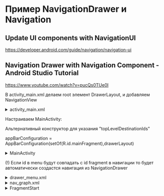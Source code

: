 # Пример NavigationDrawer и Navigation

## Update UI components with NavigationUI  
https://developer.android.com/guide/navigation/navigation-ui

## Navigation Drawer with Navigation Component - Android Studio Tutorial
https://www.youtube.com/watch?v=pucQs0TUe0I

В activity_main.xml делаем root элемент DrawerLayout, и добавляем NavigationView
<details>
  <summary>activity_main.xml</summary> 

```xml
<?xml version="1.0" encoding="utf-8"?>
<androidx.drawerlayout.widget.DrawerLayout xmlns:android="http://schemas.android.com/apk/res/android"
    xmlns:app="http://schemas.android.com/apk/res-auto"
    xmlns:tools="http://schemas.android.com/tools"
    android:id="@+id/drawer_layout"
    android:layout_width="match_parent"
    android:layout_height="match_parent"
    android:background="@null"
    android:fitsSystemWindows="true"
    android:focusable="false"
    tools:lcontext=".MainActivity"
    tools:openDrawer="start">

    <fragment
        android:id="@+id/nav_host"
        android:name="androidx.navigation.fragment.NavHostFragment"
        android:layout_width="match_parent"
        android:layout_height="match_parent"
        app:defaultNavHost="true"
        app:navGraph="@navigation/nav_graph" />

    <com.google.android.material.navigation.NavigationView
        android:id="@+id/navigationView"
        android:layout_width="wrap_content"
        android:layout_height="match_parent"
        android:layout_gravity="start"
        app:menu="@menu/drawer_menu"/>

    </androidx.drawerlayout.widget.DrawerLayout>
 ```
</details>
 
Настраиваем MainActivity:

Альтернативный конструктор для указания "topLevelDestinationIds"

appBarConfiguration = AppBarConfiguration(setOf(R.id.mainFragment),drawerLayout)
<details>
  <summary>MainActivity</summary> 
 
```kotlin
class MainActivity : AppCompatActivity() {

    private lateinit var bind: ActivityMainBinding
    private lateinit var navController: NavController
    private lateinit var appBarConfiguration: AppBarConfiguration

    override fun onCreate(savedInstanceState: Bundle?) {
        super.onCreate(savedInstanceState)
        bind = ActivityMainBinding.inflate(layoutInflater)
        setContentView(bind.root)

        val drawerLayout = bind.drawerLayout
        navController = findNavController(R.id.nav_host)
        bind.navigationView.setupWithNavController(navController)

        appBarConfiguration = AppBarConfiguration(navController.graph, drawerLayout)
        setupActionBarWithNavController(navController, appBarConfiguration)

    }

    override fun onSupportNavigateUp(): Boolean {
        return navController.navigateUp(appBarConfiguration)
    }
}
```
</details>

(!) Если id в menu будут совпадать с id fragment в навигации то будет автоматически создастся навигация из NavigationDrawer
<details>
  <summary>drawer_menu.xml</summary>
 
```xml
<?xml version="1.0" encoding="utf-8"?>
<menu xmlns:android="http://schemas.android.com/apk/res/android">

    <group android:checkableBehavior="single" >
        <item android:title="FragmentStart"
            android:id="@+id/fragment_start"/>
        <item android:title="FragmentOne"
            android:id="@+id/fragment_one"/>
    </group>
 
</menu>
 ```
</details>

<details>
 
  <summary>nav_graph.xml</summary> 
 
```xml
<?xml version="1.0" encoding="utf-8"?>
<navigation xmlns:android="http://schemas.android.com/apk/res/android"
    xmlns:app="http://schemas.android.com/apk/res-auto"
    xmlns:tools="http://schemas.android.com/tools"
    android:id="@+id/nav_graph"
    app:startDestination="@id/fragment_start">


    <!--FragmentStart-->
    <fragment
        android:id="@+id/fragment_start"
        android:name="ru.asshands.softwire.navigationdrawer.FragmentStart"
        android:label="fragment_start"
        tools:layout="@layout/fragment_start">
        <action
            android:id="@+id/action_fragment_start_to_fragment_one"
            app:destination="@id/fragment_one"
            app:enterAnim="@anim/nav_default_enter_anim"
            app:exitAnim="@anim/nav_default_exit_anim"
            app:popEnterAnim="@anim/nav_default_pop_enter_anim"
            app:popExitAnim="@anim/nav_default_pop_exit_anim" />
    </fragment>

    <!--FragmentOne-->
    <fragment
        android:id="@+id/fragment_one"
        android:name="ru.asshands.softwire.navigationdrawer.FragmentOne"
        android:label="fragment_one"
        tools:layout="@layout/fragment_one">
        <action
            android:id="@+id/action_fragment_one_to_fragment_two"
            app:destination="@id/fragment_two"
            app:enterAnim="@anim/nav_default_enter_anim"
            app:exitAnim="@anim/nav_default_exit_anim"
            app:popEnterAnim="@anim/nav_default_pop_enter_anim"
            app:popExitAnim="@anim/nav_default_pop_exit_anim" />
    </fragment>

    <!--FragmentTwo-->
    <fragment
        android:id="@+id/fragment_two"
        android:name="ru.asshands.softwire.navigationdrawer.FragmentTwo"
        android:label="fragment_two"
        tools:layout="@layout/fragment_two">
        <action
            android:id="@+id/action_fragment_two_to_fragment_three"
            app:destination="@id/fragment_three"
            app:enterAnim="@anim/nav_default_enter_anim"
            app:exitAnim="@anim/nav_default_exit_anim"
            app:popEnterAnim="@anim/nav_default_pop_enter_anim"
            app:popExitAnim="@anim/nav_default_pop_exit_anim" />
    </fragment>

    <!--FragmentThree-->
    <fragment
        android:id="@+id/fragment_three"
        android:name="ru.asshands.softwire.navigationdrawer.FragmentThree"
        android:label="fragment_two"
        tools:layout="@layout/fragment_three">

    </fragment>
</navigation>
 ```
</details>

<details>
  <summary>FragmentStart</summary>
 
```kotlin
class FragmentStart  : Fragment(R.layout.fragment_start){

    private var _bind: FragmentStartBinding? = null
    private val bind get() = _bind!!

    override fun onViewCreated(view: View, savedInstanceState: Bundle?) {
        super.onViewCreated(view, savedInstanceState)
        _bind =  FragmentStartBinding.bind(view)

        bind.fragmentText.setOnClickListener {
            findNavController().navigate(R.id.action_fragment_start_to_fragment_one)
        }
    }

    override fun onDestroyView() {
        _bind = null
        super.onDestroyView()
    }
}
 ```
</details>
